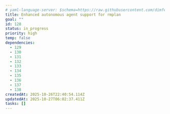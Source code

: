 ```yaml
---
# yaml-language-server: $schema=https://raw.githubusercontent.com/dimfeld/llmutils/main/schema/rmplan-plan-schema.json
title: Enhanced autonomous agent support for rmplan
goal: ""
id: 128
status: in_progress
priority: high
temp: false
dependencies:
  - 129
  - 130
  - 131
  - 132
  - 133
  - 134
  - 135
  - 136
  - 137
  - 138
createdAt: 2025-10-26T22:40:54.114Z
updatedAt: 2025-10-27T06:02:37.411Z
tasks: []
---
```

